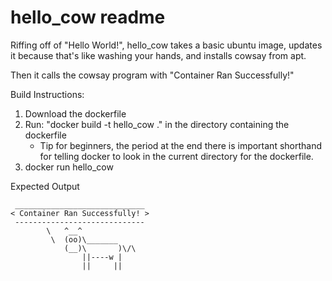 # hello_cow readme

Riffing off of "Hello World!", hello_cow takes a basic ubuntu image, updates it because that's like washing your hands, and installs cowsay from apt.

Then it calls the cowsay program with "Container Ran Successfully!"

Build Instructions:
1. Download the dockerfile
2. Run: "docker build -t hello_cow ." in the directory containing the dockerfile
    - Tip for beginners, the period at the end there is important shorthand for telling docker to look in the current directory for the dockerfile.
3. docker run hello_cow

Expected Output
```
 _____________________________
< Container Ran Successfully! >
 -----------------------------
        \   ^__^
         \  (oo)\_______
            (__)\       )\/\
                ||----w |
                ||     ||
```